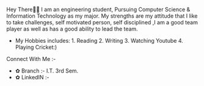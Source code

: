 
Hey There🙋‍♂️
   I am an engineering student, Pursuing Computer Science & Information Technology as my major.
   My strengths are my attitude that I like to take challenges, self motivated person, self disciplined ,I am a good team player as well as has a good ability to lead the team.
   - My Hobbies includes: 1. Reading
                       2. Writing
                       3. Watching Youtube
                       4. Playing Cricket:)
   
  Connect With Me :-

- ✿ Branch :- I.T. 3rd Sem.
- ✿ LinkedIN :- 

                       

